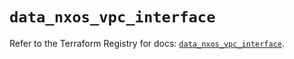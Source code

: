 # `data_nxos_vpc_interface`

Refer to the Terraform Registry for docs: [`data_nxos_vpc_interface`](https://registry.terraform.io/providers/ciscodevnet/nxos/0.5.10/docs/data-sources/vpc_interface).
